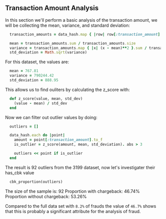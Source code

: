 ## Transaction Amount Analysis

  In this section we'll perform a basic analysis of the transaction amount, we will be collecting the mean, variance, and standard deviation:

  ```rb
    transaction_amounts = data_hash.map { |row| row[:transaction_amount].to_f }

    mean = transaction_amounts.sum / transaction_amounts.size
    variance = transaction_amounts.map { |x| (x - mean)**2 }.sum / transaction_amounts.size
    std_deviation = Math.sqrt(variance)
  ```

  For this dataset, the values are:

  ```rb
    mean = 767.81
    variance = 790244.42
    std_deviation = 888.95
  ```

  This allows us to find ouliters by calculating the z_score with:

  ```rb
    def z_score(value, mean, std_dev)
      (value - mean) / std_dev
    end
  ```

  Now we can filter out outlier values by doing:

  ```rb
    outliers = []

    data_hash.each do |point|
      amount = point[:transaction_amount].to_f
      is_outlier = z_score(amount, mean, std_deviation). abs > 3

      outliers << point if is_outlier
    end
  ```

  The result is 92 outliers from the 3199 dataset, now let's investigater their has_cbk value

  ```rb
    cbk_proportion(outliers)
  ```

  The size of the sample is: 92
  Proportion with chargeback: 46.74%
  Proportion without chargeback: 53.26%

  Compared to the full data set with `8.2%` of frauds the value of `46.7%` shows that this is probably a significant attribute for the analysis of fraud.
  